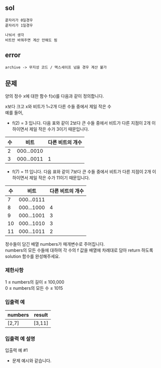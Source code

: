 ## sol
```
끝자리가 0일경우
끝자리가 1일경우

나눠서 생각
비트만 바꿔주면 계산 안해도 됨
```
## error
```
archive -> 무지성 코드 / 맥스세이프 넘을 경우 계산 불가
```
## 문제
양의 정수 x에 대한 함수 f(x)를 다음과 같이 정의합니다.  
  
x보다 크고 x와 비트가 1~2개 다른 수들 중에서 제일 작은 수  
예를 들어,  
  
- f(2) = 3 입니다. 다음 표와 같이 2보다 큰 수들 중에서 비트가 다른 지점이 2개 이하이면서 제일 작은 수가 3이기 때문입니다.  
  
| 수  | 비트       | 다른 비트의 개수 |
| --- | ---------- | ---------------- |
| 2   | 000...0010 |                  |
| 3   | 000...0011 | 1                |
  
- f(7) = 11 입니다. 다음 표와 같이 7보다 큰 수들 중에서 비트가 다른 지점이 2개 이하이면서 제일 작은 수가 11이기 때문입니다.  
  
| 수  | 비트       | 다른 비트의 개수 |
| --- | ---------- | ---------------- |
| 7   | 000...0111 |                  |
| 8   | 000...1000 | 4                |
| 9   | 000...1001 | 3                |
| 10  | 000...1010 | 3                |
| 11  | 000...1011 | 2                |
  
정수들이 담긴 배열 numbers가 매개변수로 주어집니다.  
numbers의 모든 수들에 대하여 각 수의 f 값을 배열에 차례대로 담아 return 하도록 solution 함수를 완성해주세요.  
  
### 제한사항  
1 ≤ numbers의 길이 ≤ 100,000  
0 ≤ numbers의 모든 수 ≤ 1015  
  
### 입출력 예
  
| numbers | result |
| ------- | ------ |
| [2,7]   | [3,11] |
  
### 입출력 예 설명  
입출력 예 #1  
- 문제 예시와 같습니다.  